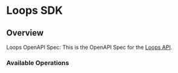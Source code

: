# Loops SDK


## Overview

Loops OpenAPI Spec: This is the OpenAPI Spec for the [Loops API](https://loops.so/docs/api).

### Available Operations

